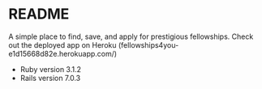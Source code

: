 # README

A simple place to find, save, and apply for prestigious fellowships. Check out the deployed app on Heroku (fellowships4you-e1d15668d82e.herokuapp.com/)



* Ruby version
3.1.2
* Rails version
7.0.3

